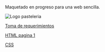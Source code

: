 Maquetado en progreso para una web sencilla. 

![Logo pasteleria](https://user-images.githubusercontent.com/114261500/198352939-6083db45-659c-4fff-8248-12b3f1af00f6.png)

[Toma de requerimientos](https://github.com/Kerizr/Maquetado-Pasteler-a/blob/main/Pasteler%C3%ADa/Requerimientos%20pasteler%C3%ADa..txt)

[HTML pagina 1](https://github.com/Kerizr/Maquetado-Pasteler-a/blob/main/Pasteler%C3%ADa/pagina%201%20pasteler%C3%ADa.html)

[CSS](https://github.com/Kerizr/Maquetado-Pasteler-a/blob/main/Pasteler%C3%ADa/pagina%201%20pasteler%C3%ADa.CSS)
